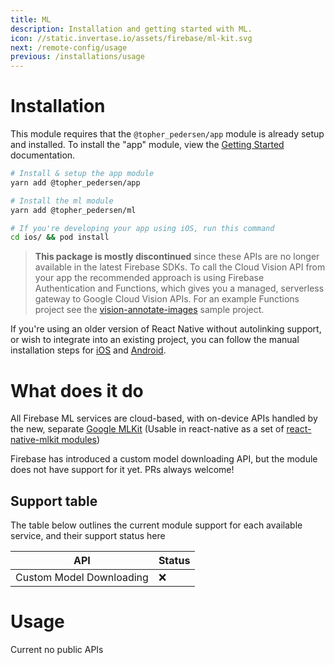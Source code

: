```yaml
---
title: ML
description: Installation and getting started with ML.
icon: //static.invertase.io/assets/firebase/ml-kit.svg
next: /remote-config/usage
previous: /installations/usage
---
```


# Installation

This module requires that the `@topher_pedersen/app` module is already setup and installed. To install the "app" module, view the
[Getting Started](/) documentation.

```bash
# Install & setup the app module
yarn add @topher_pedersen/app

# Install the ml module
yarn add @topher_pedersen/ml

# If you're developing your app using iOS, run this command
cd ios/ && pod install
```

> **This package is mostly discontinued** since these APIs are no longer available in the latest Firebase SDKs.
> To call the Cloud Vision API from your app the recommended approach is using Firebase
> Authentication and Functions, which gives you a managed, serverless gateway to Google Cloud Vision APIs. For an example
> Functions project see the [vision-annotate-images](https://github.com/firebase/functions-samples/tree/main/vision-annotate-images) sample project.

If you're using an older version of React Native without autolinking support, or wish to integrate into an existing project,
you can follow the manual installation steps for [iOS](/ml/usage/installation/ios) and [Android](/ml/usage/installation/android).

# What does it do

All Firebase ML services are cloud-based, with on-device APIs handled by the new, separate [Google MLKit](https://developers.google.com/ml-kit/) (Usable in react-native
as a set of [react-native-mlkit modules](https://www.npmjs.com/org/react-native-mlkit))

Firebase has introduced a custom model downloading API, but the module does not have support for it yet. PRs always welcome!

## Support table

The table below outlines the current module support for each available service, and their support status here

| API                      | Status |
| ------------------------ | ------ |
| Custom Model Downloading | ❌     |

# Usage

Current no public APIs
